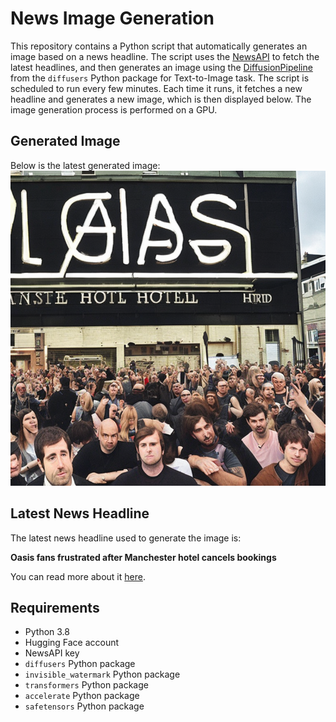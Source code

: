 # News Image Generation
This repository contains a Python script that automatically generates an image based on a news headline. The script uses the [NewsAPI](https://newsapi.org/) to fetch the latest headlines, and then generates an image using the [DiffusionPipeline](https://github.com/huggingface/diffusers) from the `diffusers` Python package for Text-to-Image task.
The script is scheduled to run every few minutes. Each time it runs, it fetches a new headline and generates a new image, which is then displayed below. The image generation process is performed on a GPU.

## Generated Image
Below is the latest generated image:
![Generated Image](image.png)

## Latest News Headline
The latest news headline used to generate the image is:

**Oasis fans frustrated after Manchester hotel cancels bookings**

You can read more about it [here](https://news.google.com/rss/articles/CBMiWkFVX3lxTFBSNVJsdXNuSGdrbThsOFEtSHI3b25SUkdIYThMMEJNVm9wRGMzM1ZMemFnU0VQMXI2b1RUWTlRNm84dGxqQzZOSzNkTEhVdGRkbVREbU9mZFhRd9IBX0FVX3lxTE95TjV6MnhSUHpBeGs3M21kc2tUY2xIZmJJYVROWDlESTlGSGlzZk1NMUNmV19CUlVNMjI0aG0xYWpPRWRiSkVFclhydnR4ek1ONTVQZU1Fc095YmVJR09J?oc=5).

## Requirements
- Python 3.8
- Hugging Face account
- NewsAPI key
- `diffusers` Python package
- `invisible_watermark` Python package
- `transformers` Python package
- `accelerate` Python package
- `safetensors` Python package
